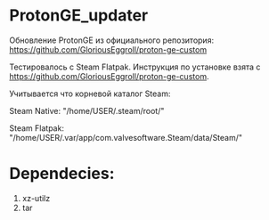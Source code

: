 # ProtonGE_updater
Обновление ProtonGE из официального репозитория: https://github.com/GloriousEggroll/proton-ge-custom

Тестировалось с Steam Flatpak. Инструкция по установке взята с https://github.com/GloriousEggroll/proton-ge-custom.


Учитывается что корневой каталог Steam:

Steam Native: "/home/USER/.steam/root/"

Steam Flatpak: "/home/USER/.var/app/com.valvesoftware.Steam/data/Steam/"


# Dependecies:
1. xz-utilz
2. tar
